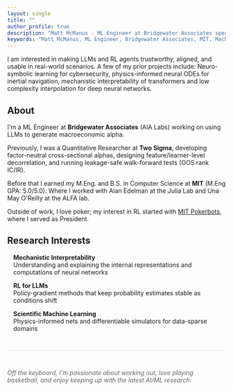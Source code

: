 ```yaml
---
layout: single
title: ""
author_profile: true
description: "Matt McManus - ML Engineer at Bridgewater Associates specializing in LLMs, reinforcement learning, and scientific machine learning. MIT Computer Science M.Eng & B.S."
keywords: "Matt McManus, ML Engineer, Bridgewater Associates, MIT, Machine Learning, LLM, Reinforcement Learning, Scientific Machine Learning"
---
```


I am interested in making LLMs and RL agents trustworthy, aligned, and usable in real-world scenarios. A few of my prior projects include: Neuro-symbolic learning for cybersecurity, physics-informed neural ODEs for inertial navigation, mechanistic interpretability of transformers and low complexity interpolation for deep neural networks.

## About

I'm a ML Engineer at **Bridgewater Associates** (AIA Labs) working on using LLMs to generate macroeconomic alpha.

Previously, I was a Quantitative Researcher at **Two Sigma**, developing factor-neutral cross-sectional alphas, designing feature/learner-level decorrelation, and running leakage-safe walk-forward tests (OOS rank IC/IR).

Before that I earned my M.Eng. and B.S. in Computer Science at **MIT** (M.Eng GPA: 5.0/5.0). Where I worked with Alan Edelman at the Julia Lab and Una May O'Reilly at the ALFA lab. 

Outside of work, I love poker; my interest in RL started with [MIT Pokerbots](https://pokerbots.org), where I served as President.

## Research Interests

<div style="margin-left: 1em;">
  <p><strong>Mechanistic Interpretability</strong><br>
  Understanding and explaining the internal representations and computations of neural networks</p>

  <p><strong>RL for LLMs</strong><br>
  Policy-gradient methods that keep probability estimates stable as conditions shift</p>

  <p><strong>Scientific Machine Learning</strong><br>
  Physics-informed nets and differentiable simulators for data-sparse domains</p>
</div>

<div style="margin-top: 3em; padding-top: 2em; border-top: 1px solid #e1e4e8;">
  <p style="color: #666; font-style: italic;">
    Off the keyboard, I'm passionate about working out, love playing basketball, and enjoy keeping up with the latest AI/ML research.
  </p>
</div>